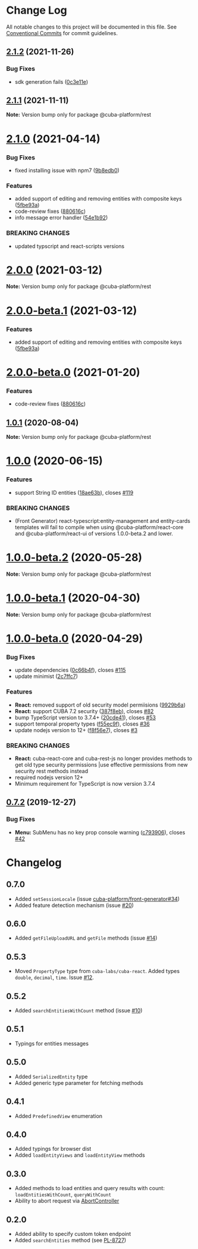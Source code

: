 # Change Log

All notable changes to this project will be documented in this file.
See [Conventional Commits](https://conventionalcommits.org) for commit guidelines.

## [2.1.2](https://github.com/cuba-platform/frontend/tree/master/packages/cuba-rest-js/compare/@cuba-platform/rest@2.1.1...@cuba-platform/rest@2.1.2) (2021-11-26)


### Bug Fixes

* sdk generation fails ([0c3e11e](https://github.com/cuba-platform/frontend/tree/master/packages/cuba-rest-js/commit/0c3e11ee3a5849940ecb9597a7ee531bd6d77c4d))





## [2.1.1](https://github.com/cuba-platform/frontend/tree/master/packages/cuba-rest-js/compare/@cuba-platform/rest@2.1.0...@cuba-platform/rest@2.1.1) (2021-11-11)

**Note:** Version bump only for package @cuba-platform/rest





# [2.1.0](https://github.com/cuba-platform/frontend/tree/master/packages/cuba-rest-js/compare/@cuba-platform/rest@2.0.0-dev.1...@cuba-platform/rest@2.1.0) (2021-04-14)


### Bug Fixes

* fixed installing issue with npm7 ([9b8edb0](https://github.com/cuba-platform/frontend/tree/master/packages/cuba-rest-js/commit/9b8edb00d198de420799f18e347c36d10a8b0d62))


### Features

* added support of editing and removing entities with composite keys ([5fbe93a](https://github.com/cuba-platform/frontend/tree/master/packages/cuba-rest-js/commit/5fbe93a5f87f5cf586955459cf182427806e484c))
* code-review fixes ([880616c](https://github.com/cuba-platform/frontend/tree/master/packages/cuba-rest-js/commit/880616c496ad88bc109c060f64ef5d8d4e40bf19))
* info message error handler ([54e1b92](https://github.com/cuba-platform/frontend/tree/master/packages/cuba-rest-js/commit/54e1b9213f26442001e377fa80211c8219de2eab))


### BREAKING CHANGES

* updated typscript and react-scripts versions






# [2.0.0](https://github.com/cuba-platform/frontend/tree/master/packages/cuba-rest-js/compare/@cuba-platform/rest@2.0.0-beta.1...@cuba-platform/rest@2.0.0) (2021-03-12)

**Note:** Version bump only for package @cuba-platform/rest





# [2.0.0-beta.1](https://github.com/cuba-platform/frontend/tree/master/packages/cuba-rest-js/compare/@cuba-platform/rest@2.0.0-beta.0...@cuba-platform/rest@2.0.0-beta.1) (2021-03-12)


### Features

* added support of editing and removing entities with composite keys ([5fbe93a](https://github.com/cuba-platform/frontend/tree/master/packages/cuba-rest-js/commit/5fbe93a5f87f5cf586955459cf182427806e484c))





# [2.0.0-beta.0](https://github.com/cuba-platform/frontend/tree/master/packages/cuba-rest-js/compare/@cuba-platform/rest@2.0.0-dev.1...@cuba-platform/rest@2.0.0-beta.0) (2021-01-20)


### Features

* code-review fixes ([880616c](https://github.com/cuba-platform/frontend/tree/master/packages/cuba-rest-js/commit/880616c496ad88bc109c060f64ef5d8d4e40bf19))





## [1.0.1](https://github.com/cuba-platform/frontend/tree/master/packages/cuba-rest-js/compare/@cuba-platform/rest@1.0.0...@cuba-platform/rest@1.0.1) (2020-08-04)

**Note:** Version bump only for package @cuba-platform/rest





# [1.0.0](https://github.com/cuba-platform/frontend/tree/master/packages/cuba-rest-js/compare/@cuba-platform/rest@1.0.0-beta.2...@cuba-platform/rest@1.0.0) (2020-06-15)


### Features

* support String ID entities ([18ae63b](https://github.com/cuba-platform/frontend/tree/master/packages/cuba-rest-js/commit/18ae63baf80d6e353da276a3ec96ef1c1aa53849)), closes [#119](https://github.com/cuba-platform/frontend/tree/master/packages/cuba-rest-js/issues/119)


### BREAKING CHANGES

* (Front Generator) react-typescript:entity-management and entity-cards
templates will fail to compile when using @cuba-platform/react-core and
@cuba-platform/react-ui of versions 1.0.0-beta.2 and lower.





# [1.0.0-beta.2](https://github.com/cuba-platform/frontend/tree/master/packages/cuba-rest-js/compare/@cuba-platform/rest@1.0.0-beta.1...@cuba-platform/rest@1.0.0-beta.2) (2020-05-28)

**Note:** Version bump only for package @cuba-platform/rest





# [1.0.0-beta.1](https://github.com/cuba-platform/frontend/tree/master/packages/cuba-rest-js/compare/@cuba-platform/rest@1.0.0-beta.0...@cuba-platform/rest@1.0.0-beta.1) (2020-04-30)

**Note:** Version bump only for package @cuba-platform/rest





# [1.0.0-beta.0](https://github.com/cuba-platform/frontend/compare/@cuba-platform/rest@0.7.4...@cuba-platform/rest@1.0.0-beta.0) (2020-04-29)


### Bug Fixes

* update dependencies ([0c66b4f](https://github.com/cuba-platform/frontend/commit/0c66b4f5db14829afa0bf54ede710e85417e44bd)), closes [#115](https://github.com/cuba-platform/frontend/issues/115)
* update minimist ([2c7ffc7](https://github.com/cuba-platform/frontend/commit/2c7ffc788cf058c9f5305e5702932bcdd25e0fc6))


### Features

* **React:** removed support of old security model permiisions ([9929b6a](https://github.com/cuba-platform/frontend/commit/9929b6ad18f3370c648b198149d1216afb6f1a6d))
* **React:** support CUBA 7.2 security ([387f8eb](https://github.com/cuba-platform/frontend/commit/387f8eb1eedfb3c52bad56c7330b1e3612cd6897)), closes [#82](https://github.com/cuba-platform/frontend/issues/82)
* bump TypeScript version to 3.7.4+ ([20cde41](https://github.com/cuba-platform/frontend/commit/20cde41a378addbf09dd4ddf1077fc481bd75a43)), closes [#53](https://github.com/cuba-platform/frontend/issues/53)
* support temporal property types ([f55ec9f](https://github.com/cuba-platform/frontend/commit/f55ec9f7c558ef82a4b6699511a2045f9058f949)), closes [#36](https://github.com/cuba-platform/frontend/issues/36)
* update nodejs version to 12+ ([f8f56e7](https://github.com/cuba-platform/frontend/commit/f8f56e76f679bd6ddeeb0a96842c3be6d7acb0f2)), closes [#3](https://github.com/cuba-platform/frontend/issues/3)


### BREAKING CHANGES

* **React:** cuba-react-core and cuba-rest-js no longer provides methods to get old type security permissions
|use effective permissions from new security rest methods instead
* required nodejs version 12+
* Minimum requirement for TypeScript is now version 3.7.4


## [0.7.2](https://github.com/cuba-platform/frontend/compare/@cuba-platform/rest@0.7.1...@cuba-platform/rest@0.7.2) (2019-12-27)


### Bug Fixes

* **Menu:** SubMenu has no key prop console warning ([c793906](https://github.com/cuba-platform/frontend/commit/c7939064cdca2f49e3fe3dc0316c533b3367f729)), closes [#42](https://github.com/cuba-platform/frontend/issues/42)





# Changelog
## 0.7.0
- Added `setSessionLocale` (issue [cuba-platform/front-generator#34](https://github.com/cuba-platform/front-generator/issues/34))
- Added feature detection mechanism (issue [#20](https://github.com/cuba-platform/cuba-rest-js/issues/20))
## 0.6.0
- Added `getFileUploadURL` and `getFile` methods (issue [#14](https://github.com/cuba-platform/cuba-rest-js/issues/14)) 
## 0.5.3
- Moved `PropertyType` type from `cuba-labs/cuba-react`. Added types `double`, `decimal`, `time`. Issue [#12](https://github.com/cuba-platform/cuba-rest-js/issues/12). 
## 0.5.2
- Added `searchEntitiesWithCount` method (issue [#10](https://github.com/cuba-platform/cuba-rest-js/issues/10))
## 0.5.1
- Typings for entities messages
## 0.5.0
- Added `SerializedEntity` type
- Added generic type parameter for fetching methods
## 0.4.1
- Added `PredefinedView` enumeration
## 0.4.0
- Added typings for browser dist
- Added `loadEntityViews` and `loadEntityView` methods
## 0.3.0
- Added methods to load entities and query results with count: `loadEntitiesWithCount`, `queryWithCount`
- Ability to abort request via [AbortController](https://developer.mozilla.org/en-US/docs/Web/API/AbortController)
## 0.2.0
- Added ability to specify custom token endpoint
- Added `searchEntities` method (see [PL-8727](https://youtrack.cuba-platform.com/issue/PL-8727))
